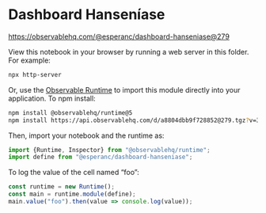 # Dashboard Hanseníase

https://observablehq.com/@esperanc/dashboard-hanseniase@279

View this notebook in your browser by running a web server in this folder. For
example:

~~~sh
npx http-server
~~~

Or, use the [Observable Runtime](https://github.com/observablehq/runtime) to
import this module directly into your application. To npm install:

~~~sh
npm install @observablehq/runtime@5
npm install https://api.observablehq.com/d/a8804dbb9f728852@279.tgz?v=3
~~~

Then, import your notebook and the runtime as:

~~~js
import {Runtime, Inspector} from "@observablehq/runtime";
import define from "@esperanc/dashboard-hanseniase";
~~~

To log the value of the cell named “foo”:

~~~js
const runtime = new Runtime();
const main = runtime.module(define);
main.value("foo").then(value => console.log(value));
~~~
